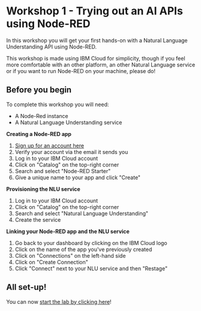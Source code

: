 # Workshop 1 - Trying out an AI APIs using Node-RED

In this workshop you will get your first hands-on with a Natural Language Understanding API using Node-RED.

This workshop is made using IBM Cloud for simplicity, though if you feel more comfortable with an other platform, an other Natural Language service or if you want to run Node-RED on your machine, please do! 

## Before you begin

To complete this workshop you will need:
- A Node-Red instance
- A Natural Language Understanding service

**Creating a Node-RED app**

1. [Sign up for an account here](https://ibm.biz/BdZHfN)
2. Verify your account via the email it sends you
3. Log in to your IBM Cloud account
4. Click on "Catalog" on the top-right corner
5. Search and select "Node-RED Starter" 
6. Give a unique name to your app and click "Create"

**Provisioning the NLU service**

1. Log in to your IBM Cloud account
2. Click on "Catalog" on the top-right corner
3. Search and select "Natural Language Understanding" 
4. Create the service

**Linking your Node-RED app and the NLU service**

1. Go back to your dashboard by clicking on the IBM Cloud logo
2. Click on the name of the app you've previously created
3. Click on "Connections" on the left-hand side
4. Click on "Create Connection"
5. Click "Connect" next to your NLU service and then "Restage"

## All set-up!

You can now [start the lab by clicking here](https://github.com/watson-developer-cloud/node-red-labs/blob/master/basic_examples/natural_language_understanding/README.md#building-the-flow)!
